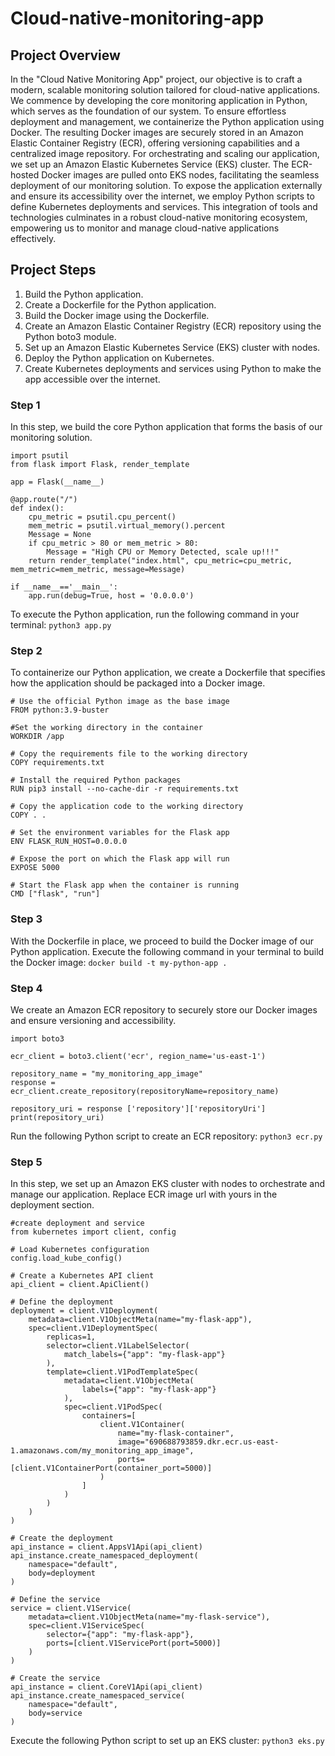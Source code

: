 # Cloud-native-monitoring-app

## Project Overview
In the "Cloud Native Monitoring App" project, our objective is to craft a modern, scalable monitoring solution tailored for cloud-native applications. We commence by developing the core monitoring application in Python, which serves as the foundation of our system. To ensure effortless deployment and management, we containerize the Python application using Docker. The resulting Docker images are securely stored in an Amazon Elastic Container Registry (ECR), offering versioning capabilities and a centralized image repository. For orchestrating and scaling our application, we set up an Amazon Elastic Kubernetes Service (EKS) cluster. The ECR-hosted Docker images are pulled onto EKS nodes, facilitating the seamless deployment of our monitoring solution. To expose the application externally and ensure its accessibility over the internet, we employ Python scripts to define Kubernetes deployments and services. This integration of tools and technologies culminates in a robust cloud-native monitoring ecosystem, empowering us to monitor and manage cloud-native applications effectively.

## Project Steps
1. Build the Python application.
2. Create a Dockerfile for the Python application.
3. Build the Docker image using the Dockerfile.
4. Create an Amazon Elastic Container Registry (ECR) repository using the Python boto3 module.
5. Set up an Amazon Elastic Kubernetes Service (EKS) cluster with nodes.
6. Deploy the Python application on Kubernetes.
7. Create Kubernetes deployments and services using Python to make the app accessible over the internet.

### Step 1 
In this step, we build the core Python application that forms the basis of our monitoring solution.

```
import psutil
from flask import Flask, render_template

app = Flask(__name__)

@app.route("/")
def index():
    cpu_metric = psutil.cpu_percent()
    mem_metric = psutil.virtual_memory().percent
    Message = None
    if cpu_metric > 80 or mem_metric > 80:
        Message = "High CPU or Memory Detected, scale up!!!"
    return render_template("index.html", cpu_metric=cpu_metric, mem_metric=mem_metric, message=Message)

if __name__=='__main__':
    app.run(debug=True, host = '0.0.0.0')
```
To execute the Python application, run the following command in your terminal: `python3 app.py`

### Step 2
To containerize our Python application, we create a Dockerfile that specifies how the application should be packaged into a Docker image.
```
# Use the official Python image as the base image
FROM python:3.9-buster

#Set the working directory in the container
WORKDIR /app

# Copy the requirements file to the working directory
COPY requirements.txt

# Install the required Python packages
RUN pip3 install --no-cache-dir -r requirements.txt

# Copy the application code to the working directory
COPY . .

# Set the environment variables for the Flask app
ENV FLASK_RUN_HOST=0.0.0.0

# Expose the port on which the Flask app will run
EXPOSE 5000

# Start the Flask app when the container is running
CMD ["flask", "run"]
```

### Step 3
With the Dockerfile in place, we proceed to build the Docker image of our Python application. Execute the following command in your terminal to build the Docker image: `docker build -t my-python-app .`

### Step 4
We create an Amazon ECR repository to securely store our Docker images and ensure versioning and accessibility.
```
import boto3

ecr_client = boto3.client('ecr', region_name='us-east-1')

repository_name = "my_monitoring_app_image"
response = ecr_client.create_repository(repositoryName=repository_name)

repository_uri = response ['repository']['repositoryUri']
print(repository_uri)
```
Run the following Python script to create an ECR repository: `python3 ecr.py`

### Step 5
In this step, we set up an Amazon EKS cluster with nodes to orchestrate and manage our application.
Replace ECR image url with yours in the deployment section.
```
#create deployment and service
from kubernetes import client, config

# Load Kubernetes configuration
config.load_kube_config()

# Create a Kubernetes API client
api_client = client.ApiClient()

# Define the deployment
deployment = client.V1Deployment(
    metadata=client.V1ObjectMeta(name="my-flask-app"),
    spec=client.V1DeploymentSpec(
        replicas=1,
        selector=client.V1LabelSelector(
            match_labels={"app": "my-flask-app"}
        ),
        template=client.V1PodTemplateSpec(
            metadata=client.V1ObjectMeta(
                labels={"app": "my-flask-app"}
            ),
            spec=client.V1PodSpec(
                containers=[
                    client.V1Container(
                        name="my-flask-container",
                        image="690688793859.dkr.ecr.us-east-1.amazonaws.com/my_monitoring_app_image",
                        ports=[client.V1ContainerPort(container_port=5000)]
                    )
                ]
            )
        )
    )
)

# Create the deployment
api_instance = client.AppsV1Api(api_client)
api_instance.create_namespaced_deployment(
    namespace="default",
    body=deployment
)

# Define the service
service = client.V1Service(
    metadata=client.V1ObjectMeta(name="my-flask-service"),
    spec=client.V1ServiceSpec(
        selector={"app": "my-flask-app"},
        ports=[client.V1ServicePort(port=5000)]
    )
)

# Create the service
api_instance = client.CoreV1Api(api_client)
api_instance.create_namespaced_service(
    namespace="default",
    body=service
)
```
Execute the following Python script to set up an EKS cluster: `python3 eks.py`




 



